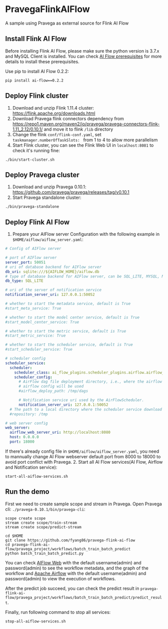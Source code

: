 # PravegaFlinkAIFlow
A sample using Pravega as external source for Flink AI Flow

## Install Flink AI Flow
Before installing Flink AI Flow, please make sure the python version is 3.7.x and MySQL Client is installed.
You can check [AI Flow prerequisites](https://ai-flow.readthedocs.io/en/latest/content/deployment/installation.html#prerequisites)
for more details to install these prerequisites.

Use pip to install AI Flow 0.2.2:
```
pip install ai-flow==0.2.2
```

## Deploy Flink cluster
1. Download and unzip Flink 1.11.4 cluster: https://flink.apache.org/downloads.html
2. Download Pravega flink connectors dependency from https://repo1.maven.org/maven2/io/pravega/pravega-connectors-flink-1.11_2.12/0.10.1/
    and move it to flink `/lib` directory
3. Change the flink `conf/flink-conf.yaml`, set `taskmanager.numberOfTaskSlots: ` from 1 to 4 to allow more parallelism
4. Start Flink cluster, you can see the Flink Web UI in `localhost:8081` to check it's running fine:
```
./bin/start-cluster.sh
```

## Deploy Pravega cluster
1. Download and unzip Pravega 0.10.1: https://github.com/pravega/pravega/releases/tag/v0.10.1
2. Start Pravega standalone cluster:
```
./bin/pravega-standalone
```

## Deploy Flink AI Flow
1. Prepare your AIFlow server Configuration with the following example in `$HOME/aiflow/aiflow_server.yaml`:
```yaml
# Config of AIFlow server

# port of AIFlow server
server_port: 50051
# uri of database backend for AIFlow server
db_uri: sqlite:///${AIFLOW_HOME}/aiflow.db
# type of database backend for AIFlow server, can be SQL_LITE, MYSQL, MONGODB
db_type: SQL_LITE

# uri of the server of notification service
notification_server_uri: 127.0.0.1:50052

# whether to start the metadata service, default is True
#start_meta_service: True

# whether to start the model center service, default is True
#start_model_center_service: True

# whether to start the metric service, default is True
#start_metric_service: True

# whether to start the scheduler service, default is True
#start_scheduler_service: True

# scheduler config
scheduler_service:
  scheduler:
    scheduler_class: ai_flow_plugins.scheduler_plugins.airflow.airflow_scheduler.AirFlowScheduler
    scheduler_config:
      # AirFlow dag file deployment directory, i.e., where the airflow dag will be. If it is not set, the dags_folder in
      # airflow config will be used
      #airflow_deploy_path: /tmp/dags

      # Notification service uri used by the AirFlowScheduler.
      notification_server_uri: 127.0.0.1:50052
  # The path to a local directory where the scheduler service download the Workflow codes.
  #repository: /tmp

# web server config
web_server:
  airflow_web_server_uri: http://localhost:8080
  host: 0.0.0.0
  port: 18000
```
If there's already config file in `$HOME/aiflow/aiflow_server.yaml`, you need to mannually change 
AI Flow webserver default port from 8000 to 18000 to avoid port conflict with Pravega.
2. Start all AI Flow services(AI Flow, Airflow and Notification service):
```
start-all-aiflow-services.sh
```


## Run the demo
First we need to create sample scope and stream in Pravega. Open Pravega cli: `./pravega-0.10.1/bin/pravega-cli`:
```
scope create scope
stream create scope/train-stream
stream create scope/predict-stream
```


```
cd $HOME
git clone https://github.com/fyang86/pravega-flink-ai-flow
cd pravega-flink-ai-flow/pravega_project/workflows/batch_train_batch_predict
python batch_train_batch_predict.py
```
You can check [AIFlow Web](localhost:18000) with the default username(admin) and password(admin) to see the workflow metadata, and the graph of the workflow
and [Apache Airflow](localhost:8080) with the default username(admin) and password(admin) to view the execution of workflows.

After the predict job succeed, you can check the predict result in `pravega-flink-ai-flow/pravega_project/workflows/batch_train_batch_predict/predict_result`.

Finally, run following command to stop all services:
```
stop-all-aiflow-services.sh
```